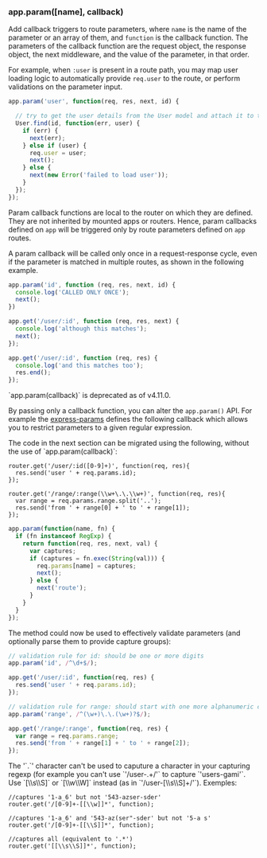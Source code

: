 <h3 id='app.param'>app.param([name], callback)</h3>

Add callback triggers to route parameters, where `name` is the name of the parameter or an array of them, and `function` is the callback function. The parameters of the callback function are the request object, the response object, the next middleware, and the value of the parameter, in that order.

For example, when `:user` is present in a route path, you may map user loading logic to automatically provide `req.user` to the route, or perform validations on the parameter input.

~~~js
app.param('user', function(req, res, next, id) {

  // try to get the user details from the User model and attach it to the request object
  User.find(id, function(err, user) {
    if (err) {
      next(err);
    } else if (user) {
      req.user = user;
      next();
    } else {
      next(new Error('failed to load user'));
    }
  });
});
~~~

Param callback functions are local to the router on which they are defined. They are not inherited by mounted apps or routers. Hence, param callbacks defined on `app` will be triggered only by route parameters defined on `app` routes.

A param callback will be called only once in a request-response cycle, even if the parameter is matched in multiple routes, as shown in the following example.

~~~js
app.param('id', function (req, res, next, id) {
  console.log('CALLED ONLY ONCE');
  next();
})

app.get('/user/:id', function (req, res, next) {
  console.log('although this matches');
  next();
});

app.get('/user/:id', function (req, res) {
  console.log('and this matches too');
  res.end();
});
~~~

<div class="doc-box doc-warn" markdown="1">
`app.param(callback)` is deprecated as of v4.11.0.
</div>

By passing only a callback function, you can alter the `app.param()` API. For example the [express-params](http://github.com/expressjs/express-params) defines the following callback which allows you to restrict parameters to a given regular expression.

<div class="doc-box doc-info" markdown="1">
The code in the next section can be migrated using the following, without the use of `app.param(callback)`:

<pre><code class="language-js">router.get('/user/:id([0-9]+)', function(req, res){
  res.send('user ' + req.params.id);
});

router.get('/range/:range(\\w+\.\.\\w+)', function(req, res){
  var range = req.params.range.split('..');
  res.send('from ' + range[0] + ' to ' + range[1]);
});
</code></pre>

</div>

~~~js
app.param(function(name, fn) {
  if (fn instanceof RegExp) {
    return function(req, res, next, val) {
      var captures;
      if (captures = fn.exec(String(val))) {
        req.params[name] = captures;
        next();
      } else {
        next('route');
      }
    }
  }
});
~~~

The method could now be used to effectively validate parameters (and optionally parse them to provide capture groups):

~~~js
// validation rule for id: should be one or more digits
app.param('id', /^\d+$/);

app.get('/user/:id', function(req, res) {
  res.send('user ' + req.params.id);
});

// validation rule for range: should start with one more alphanumeric characters, followed by two dots, and end with one more alphanumeric characters
app.param('range', /^(\w+)\.\.(\w+)?$/);

app.get('/range/:range', function(req, res) {
  var range = req.params.range;
  res.send('from ' + range[1] + ' to ' + range[2]);
});
~~~

<div class="doc-box doc-info" markdown="1">
The '`.`' character can't be used to caputure a character in your capturing regexp (for example you can't use `'/user-.+/'` to capture `'users-gami'`. Use `[\\s\\S]` or `[\\w\\W]` instead (as in `'/user-[\\s\\S]+/'`).
Exemples: 

<pre><code class="language-js">//captures '1-a_6' but not '543-azser-sder'
router.get('/[0-9]+-[[\\w]]*', function); 

//captures '1-a_6' and '543-az(ser"-sder' but not '5-a s'
router.get('/[0-9]+-[[\\S]]*', function); 

//captures all (equivalent to '.*')
router.get('[[\\s\\S]]*', function); 
</code></pre>

</div>
